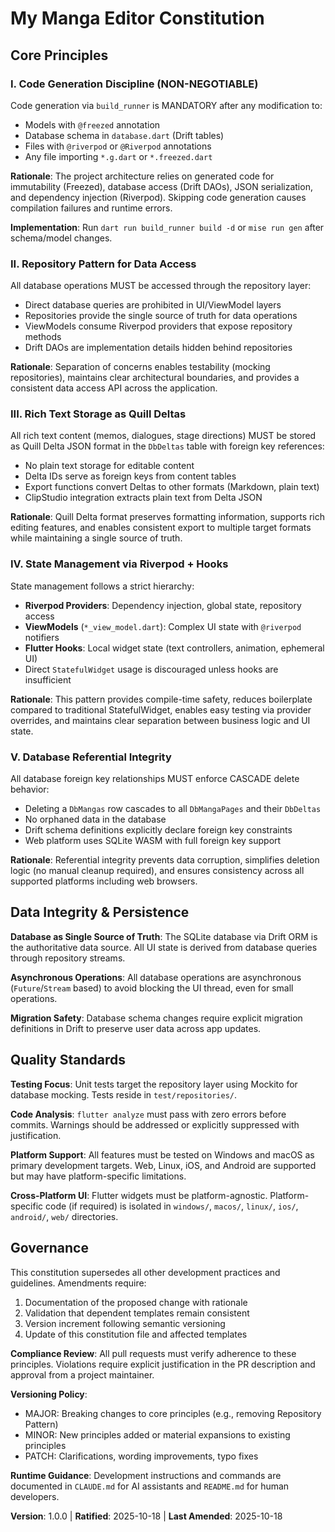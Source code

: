 <!--
Sync Impact Report:
Version change: None (Initial ratification) → 1.0.0
Modified principles: N/A (Initial creation)
Added sections:
  - Core Principles (5 principles)
  - Data Integrity & Persistence
  - Quality Standards
  - Governance
Removed sections: N/A
Templates requiring updates:
  ✅ plan-template.md: Verified - Constitution Check section already compatible
  ✅ spec-template.md: Verified - Requirements section aligns with principles
  ✅ tasks-template.md: Verified - Phase structure supports code generation and testing requirements
Follow-up TODOs: None
-->

# My Manga Editor Constitution

## Core Principles

### I. Code Generation Discipline (NON-NEGOTIABLE)

Code generation via `build_runner` is MANDATORY after any modification to:
- Models with `@freezed` annotation
- Database schema in `database.dart` (Drift tables)
- Files with `@riverpod` or `@Riverpod` annotations
- Any file importing `*.g.dart` or `*.freezed.dart`

**Rationale**: The project architecture relies on generated code for immutability (Freezed),
database access (Drift DAOs), JSON serialization, and dependency injection (Riverpod).
Skipping code generation causes compilation failures and runtime errors.

**Implementation**: Run `dart run build_runner build -d` or `mise run gen` after schema/model changes.

### II. Repository Pattern for Data Access

All database operations MUST be accessed through the repository layer:
- Direct database queries are prohibited in UI/ViewModel layers
- Repositories provide the single source of truth for data operations
- ViewModels consume Riverpod providers that expose repository methods
- Drift DAOs are implementation details hidden behind repositories

**Rationale**: Separation of concerns enables testability (mocking repositories),
maintains clear architectural boundaries, and provides a consistent data access API
across the application.

### III. Rich Text Storage as Quill Deltas

All rich text content (memos, dialogues, stage directions) MUST be stored as
Quill Delta JSON format in the `DbDeltas` table with foreign key references:
- No plain text storage for editable content
- Delta IDs serve as foreign keys from content tables
- Export functions convert Deltas to other formats (Markdown, plain text)
- ClipStudio integration extracts plain text from Delta JSON

**Rationale**: Quill Delta format preserves formatting information, supports rich editing
features, and enables consistent export to multiple target formats while maintaining
a single source of truth.

### IV. State Management via Riverpod + Hooks

State management follows a strict hierarchy:
- **Riverpod Providers**: Dependency injection, global state, repository access
- **ViewModels** (`*_view_model.dart`): Complex UI state with `@riverpod` notifiers
- **Flutter Hooks**: Local widget state (text controllers, animation, ephemeral UI)
- Direct `StatefulWidget` usage is discouraged unless hooks are insufficient

**Rationale**: This pattern provides compile-time safety, reduces boilerplate compared
to traditional StatefulWidget, enables easy testing via provider overrides, and maintains
clear separation between business logic and UI state.

### V. Database Referential Integrity

All database foreign key relationships MUST enforce CASCADE delete behavior:
- Deleting a `DbMangas` row cascades to all `DbMangaPages` and their `DbDeltas`
- No orphaned data in the database
- Drift schema definitions explicitly declare foreign key constraints
- Web platform uses SQLite WASM with full foreign key support

**Rationale**: Referential integrity prevents data corruption, simplifies deletion logic
(no manual cleanup required), and ensures consistency across all supported platforms
including web browsers.

## Data Integrity & Persistence

**Database as Single Source of Truth**: The SQLite database via Drift ORM is the
authoritative data source. All UI state is derived from database queries through
repository streams.

**Asynchronous Operations**: All database operations are asynchronous (`Future`/`Stream`
based) to avoid blocking the UI thread, even for small operations.

**Migration Safety**: Database schema changes require explicit migration definitions
in Drift to preserve user data across app updates.

## Quality Standards

**Testing Focus**: Unit tests target the repository layer using Mockito for database
mocking. Tests reside in `test/repositories/`.

**Code Analysis**: `flutter analyze` must pass with zero errors before commits.
Warnings should be addressed or explicitly suppressed with justification.

**Platform Support**: All features must be tested on Windows and macOS as primary
development targets. Web, Linux, iOS, and Android are supported but may have
platform-specific limitations.

**Cross-Platform UI**: Flutter widgets must be platform-agnostic. Platform-specific
code (if required) is isolated in `windows/`, `macos/`, `linux/`, `ios/`, `android/`,
`web/` directories.

## Governance

This constitution supersedes all other development practices and guidelines.
Amendments require:
1. Documentation of the proposed change with rationale
2. Validation that dependent templates remain consistent
3. Version increment following semantic versioning
4. Update of this constitution file and affected templates

**Compliance Review**: All pull requests must verify adherence to these principles.
Violations require explicit justification in the PR description and approval from
a project maintainer.

**Versioning Policy**:
- MAJOR: Breaking changes to core principles (e.g., removing Repository Pattern)
- MINOR: New principles added or material expansions to existing principles
- PATCH: Clarifications, wording improvements, typo fixes

**Runtime Guidance**: Development instructions and commands are documented in
`CLAUDE.md` for AI assistants and `README.md` for human developers.

**Version**: 1.0.0 | **Ratified**: 2025-10-18 | **Last Amended**: 2025-10-18
